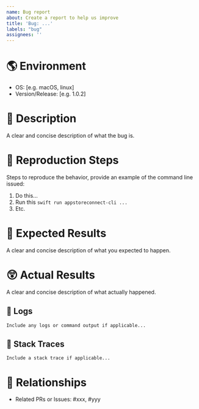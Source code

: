 ```yaml
---
name: Bug report
about: Create a report to help us improve
title: 'Bug: ...'
labels: "bug"
assignees: ''
---
```

# 🌎 Environment

 - OS: [e.g. macOS, linux]
 - Version/Release: [e.g. 1.0.2]

# 💬 Description

A clear and concise description of what the bug is.

# 🦶 Reproduction Steps

Steps to reproduce the behavior, provide an example of the command line issued:
1. Do this...
2. Run this `swift run appstoreconnect-cli ...`
3. Etc.

# 🤔 Expected Results

A clear and concise description of what you expected to happen.

# 😲 Actual Results

A clear and concise description of what actually happened.

## 🌳 Logs

```
Include any logs or command output if applicable...
```

## 📄 Stack Traces

```
Include a stack trace if applicable...
```

# 🤝 Relationships

- Related PRs or Issues: #xxx, #yyy
